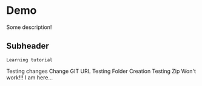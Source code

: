 # Demo

Some description!

## Subheader

    Learning tutorial

Testing changes
Change
GIT URL
Testing Folder Creation
Testing Zip
Won't work!!!
I am here...